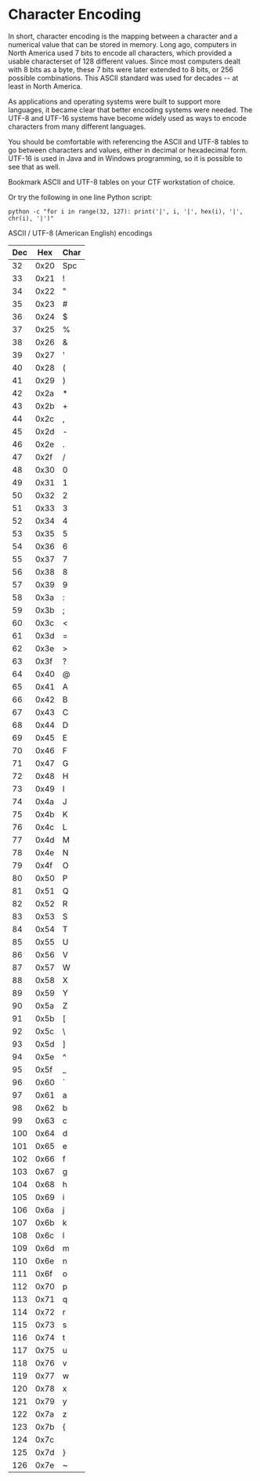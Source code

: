 # Character Encoding

In short, character encoding is the mapping between a character and a numerical value that can be stored in memory. Long ago, computers in North America used 7 bits to encode all characters, which provided a usable characterset of 128 different values. Since most computers dealt with 8 bits as a byte, these 7 bits were later extended to 8 bits, or 256 possible combinations. This ASCII standard was used for decades -- at least in North America.

As applications and operating systems were built to support more languages, it became clear that better encoding systems were needed. The UTF-8 and UTF-16 systems have become widely used as ways to encode characters from many different languages. 

You should be comfortable with referencing the ASCII and UTF-8 tables to go between characters and values, either in decimal or hexadecimal form. UTF-16 is used in Java and in Windows programming, so it is possible to see that as well. 

Bookmark ASCII and UTF-8 tables on your CTF workstation of choice. 

Or try the following in one line Python script:

```
python -c "for i in range(32, 127): print('|', i, '|', hex(i), '|', chr(i), '|')"
```

ASCII / UTF-8 (American English) encodings

| Dec | Hex | Char |
| --- | --- |--- |
| 32 | 0x20 | Spc |
| 33 | 0x21 | ! |
| 34 | 0x22 | " |
| 35 | 0x23 | # |
| 36 | 0x24 | $ |
| 37 | 0x25 | % |
| 38 | 0x26 | & |
| 39 | 0x27 | ' |
| 40 | 0x28 | ( |
| 41 | 0x29 | ) |
| 42 | 0x2a | * |
| 43 | 0x2b | + |
| 44 | 0x2c | , |
| 45 | 0x2d | - |
| 46 | 0x2e | . |
| 47 | 0x2f | / |
| 48 | 0x30 | 0 |
| 49 | 0x31 | 1 |
| 50 | 0x32 | 2 |
| 51 | 0x33 | 3 |
| 52 | 0x34 | 4 |
| 53 | 0x35 | 5 |
| 54 | 0x36 | 6 |
| 55 | 0x37 | 7 |
| 56 | 0x38 | 8 |
| 57 | 0x39 | 9 |
| 58 | 0x3a | : |
| 59 | 0x3b | ; |
| 60 | 0x3c | < |
| 61 | 0x3d | = |
| 62 | 0x3e | > |
| 63 | 0x3f | ? |
| 64 | 0x40 | @ |
| 65 | 0x41 | A |
| 66 | 0x42 | B |
| 67 | 0x43 | C |
| 68 | 0x44 | D |
| 69 | 0x45 | E |
| 70 | 0x46 | F |
| 71 | 0x47 | G |
| 72 | 0x48 | H |
| 73 | 0x49 | I |
| 74 | 0x4a | J |
| 75 | 0x4b | K |
| 76 | 0x4c | L |
| 77 | 0x4d | M |
| 78 | 0x4e | N |
| 79 | 0x4f | O |
| 80 | 0x50 | P |
| 81 | 0x51 | Q |
| 82 | 0x52 | R |
| 83 | 0x53 | S |
| 84 | 0x54 | T |
| 85 | 0x55 | U |
| 86 | 0x56 | V |
| 87 | 0x57 | W |
| 88 | 0x58 | X |
| 89 | 0x59 | Y |
| 90 | 0x5a | Z |
| 91 | 0x5b | [ |
| 92 | 0x5c | \ |
| 93 | 0x5d | ] |
| 94 | 0x5e | ^ |
| 95 | 0x5f | _ |
| 96 | 0x60 | ` |
| 97 | 0x61 | a |
| 98 | 0x62 | b |
| 99 | 0x63 | c |
| 100 | 0x64 | d |
| 101 | 0x65 | e |
| 102 | 0x66 | f |
| 103 | 0x67 | g |
| 104 | 0x68 | h |
| 105 | 0x69 | i |
| 106 | 0x6a | j |
| 107 | 0x6b | k |
| 108 | 0x6c | l |
| 109 | 0x6d | m |
| 110 | 0x6e | n |
| 111 | 0x6f | o |
| 112 | 0x70 | p |
| 113 | 0x71 | q |
| 114 | 0x72 | r |
| 115 | 0x73 | s |
| 116 | 0x74 | t |
| 117 | 0x75 | u |
| 118 | 0x76 | v |
| 119 | 0x77 | w |
| 120 | 0x78 | x |
| 121 | 0x79 | y |
| 122 | 0x7a | z |
| 123 | 0x7b | { |
| 124 | 0x7c | | |
| 125 | 0x7d | } |
| 126 | 0x7e | ~ |